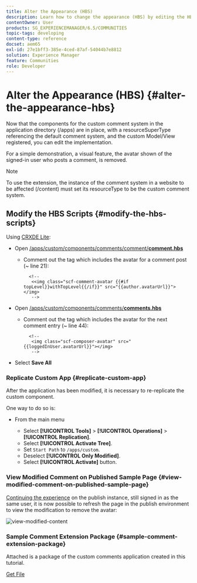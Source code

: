 ```yaml
---
title: Alter the Appearance (HBS)
description: Learn how to change the appearance (HBS) by editing the HBS scripts.
contentOwner: User
products: SG_EXPERIENCEMANAGER/6.5/COMMUNITIES
topic-tags: developing
content-type: reference
docset: aem65
exl-id: 27e1bff3-385e-4ced-87af-54044b7e8812
solution: Experience Manager
feature: Communities
role: Developer
---
```

# Alter the Appearance (HBS) {#alter-the-appearance-hbs}

Now that the components for the custom comment system in the application directory (/apps) are in place, with a resourceSuperType referencing the default comment system, and the custom Model/View registered, you can edit the implementation.

For a simple demonstration, a visual feature, the avatar shown of the signed-in user who posts a comment, is removed.

>[!NOTE]
>
>To use the extension, the instance of the comment system in a website to be affected (/content) must set its resourceType to be the custom comment system.

## Modify the HBS Scripts {#modify-the-hbs-scripts}

Using [CRXDE Lite](/help/sites-developing/developing-with-crxde-lite.md):

* Open [/apps/custom/components/comments/comment/**comment.hbs**](https://localhost:4502/crx/de/index.jsp#/apps/custom/components/comments/comment/comment.hbs)

  * Comment out the tag which includes the avatar for a comment post (~ line 21):

    ```
      <!--
       <<img class="scf-comment-avatar {{#if topLevel}}withTopLevel{{/if}}" src="{{author.avatarUrl}}"></img>
       -->
    ```

* Open [/apps/custom/components/comments/**comments.hbs**](https://localhost:4502/crx/de/index.jsp#/apps/custom/components/comments/comments.hbs)

  * Comment out the tag which includes the avatar for the next comment entry (~ line 44):

    ```
      <!--
       <img class="scf-composer-avatar" src="{{loggedInUser.avatarUrl}}"></img>
       -->
    ```

* Select **Save All**

### Replicate Custom App {#replicate-custom-app}

After the application has been modified, it is necessary to re-replicate the custom component.

One way to do so is:

* From the main menu

  * Select **[!UICONTROL Tools]** > **[!UICONTROL Operations]** > **[!UICONTROL Replication]**.
  * Select **[!UICONTROL Activate Tree]**.
  * Set `Start Path` to `/apps/custom`.
  * Deselect **[!UICONTROL Only Modified]**.
  * Select **[!UICONTROL Activate]** button.

### View Modified Comment on Published Sample Page {#view-modified-comment-on-published-sample-page}

[Continuing the experience](/help/communities/extend-sample-page.md#publish-sample-page) on the publish instance, still signed in as the same user, it is now possible to refresh the page in the publish environment to view the modification to remove the avatar:

![view-modified-content](assets/view-modified-content.png)

### Sample Comment Extension Package {#sample-comment-extension-package}

Attached is a package of the custom comments application created in this tutorial.

[Get File](assets/sample-comment-extension-6-1-fp3.zip)

